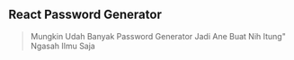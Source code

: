 
## React Password Generator

> Mungkin Udah Banyak Password Generator Jadi Ane Buat Nih Itung" Ngasah Ilmu Saja



